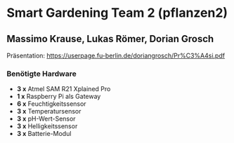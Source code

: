 # Smart Gardening Team 2 (pflanzen2)
## Massimo Krause, Lukas Römer, Dorian Grosch

Präsentation: https://userpage.fu-berlin.de/doriangrosch/Pr%C3%A4si.pdf

### Benötigte Hardware

* **3 x** Atmel SAM R21 Xplained Pro 
* **1 x** Raspberry Pi als Gateway
* **6 x** Feuchtigkeitssensor
* **3 x** Temperatursensor
* **3 x** pH-Wert-Sensor
* **3 x** Helligkeitssensor
* **3 x** Batterie-Modul